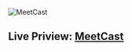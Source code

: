 ![MeetCast](https://i.ibb.co/y6GP39V/Meet-Cast-1.png)

## Live Priview: [MeetCast](https://meetcast.vercel.app/)
